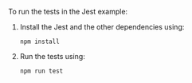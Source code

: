 To run the tests in the Jest example:

1. Install the Jest and the other dependencies using:

    `npm install`

2. Run the tests using:

    `npm run test`